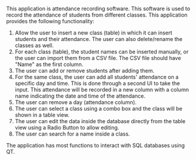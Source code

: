 This application is attendance recording software. This software is used to record the attendance of students from different classes. 
This application provides the following functionality:
1. Allow the user to insert a new class (table) in which it can insert students and their attendance. The user can also delete/rename the classes as well. 
2. For each class (table), the student names can be inserted manually, or the user can import them from a CSV file. The CSV file should have "Name" as the first column.
3. The user can add or remove students after adding them. 
4. For the same class, the user can add all students' attendance on a specific day and time. This is done through a second UI to take the input. This attendance will be recorded in a new column with a column name indicating the date and time of the attendance. 
5. The user can remove a day (attendance column).
6. The user can select a class using a combo box and the class will be shown in a table view.
7. The user can edit the data inside the database directly from the table view using a Radio Button to allow editing.
8. The user can search for a name inside a class. 

The application has most functions to interact with SQL databases using QT.
